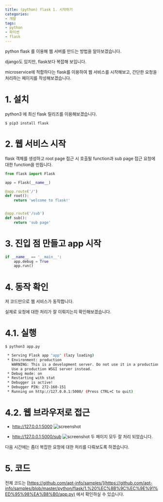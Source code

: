 ```yaml
---
title: (python) flask 1. 시작하기
categories:
- 개발
tags:
- python
- 파이썬
- flask
---
```


python flask 를 이용해 웹 서버를 만드는 방법을 알아보겠습니다.

django도 있지만, flask보다 복잡해 보입니다.

microservice에 적합하다는 flask를 이용하여 웹 서비스를 시작해보고, 간단한 요청을 처리하는 페이지를 작성해보겠습니다.

# 1. 설치

python3 에 최신 flask 릴리즈를 이용해보겠습니다.

```console
$ pip3 install flask
```

# 2. 웹 서비스 시작

flask 객체를 생성하고 root page 접근 시 호출될 function과 sub page 접근 요청에 대한 function을 만듭니다.

```python
from flask import Flask

app = Flask(__name__)

@app.route('/')
def root():
    return 'welcome to flask!'


@app.route('/sub')
def sub():
    return 'sub page'
```

# 3. 진입 점 만들고 app 시작

```python
if __name__ == '__main__':
    app.debug = True
    app.run()
```

# 4. 동작 확인

저 코드만으로 웹 서비스가 동작합니다.

실제로 요청에 대한 처리가 잘 이뤄지는지 확인해보겠습니다.


# 4.1. 실행

```bash
$ python3 app.py

 * Serving Flask app "app" (lazy loading)
 * Environment: production
   WARNING: This is a development server. Do not use it in a production deployment.
   Use a production WSGI server instead.
 * Debug mode: on
 * Restarting with stat
 * Debugger is active!
 * Debugger PIN: 272-160-151
 * Running on http://127.0.0.1:5000/ (Press CTRL+C to quit)
```

# 4.2. 웹 브라우저로 접근

- http://127.0.0.1:5000
![screenshot](https://apt-info.github.io/images/2019-09-10-python-flask/1.png)

- http://127.0.0.1:5000/sub
![screenshot](https://apt-info.github.io/images/2019-09-10-python-flask/2.png)
두 페이지 모두 잘 처리 되었습니다.

다음 시간에는 좀더 복잡한 요청에 대한 처리를 다뤄보도록 하겠습니다.

# 5. 코드

전체 코드는 [https://github.com/apt-info/samples/](https://github.com/apt-info/samples/blob/master/python/flask/1.%20%EC%8B%9C%EC%9E%91%ED%95%98%EA%B8%B0/app.py) 에서 확인하실 수 있습니다.
